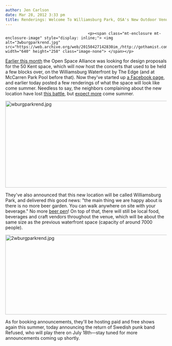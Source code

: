 ```yaml
---
author: Jen Carlson
date: Mar 28, 2012 3:33 pm
title: Renderings: Welcome To Williamsburg Park, OSA's New Outdoor Venue
---
```


	
										<p><span class="mt-enclosure mt-enclosure-image" style="display: inline;"> <img alt="3wburgparkrend.jpg" src="https://web.archive.org/web/20150427142830im_/http://gothamist.com/attachments/arts_jen/3wburgparkrend.jpg" width="640" height="258" class="image-none"> </span></p>

<p><a href="https://web.archive.org/web/20150427142830/http://gothamist.com/2012/03/05/osa_looking_for_design_proposals_fo.php">Earlier this month</a> the Open Space Alliance was looking for design proposals for the 50 Kent space, which will now host the concerts that used to be held a few blocks over, on the Williamsburg Waterfront by The Edge (and at McCarren Park Pool before that). Now they&apos;ve started up <a href="https://web.archive.org/web/20150427142830/https://www.facebook.com/WilliamsburgParkBK">a Facebook page</a>, and earlier today posted a few renderings of what the space will look like come summer. Needless to say, the neighbors complaining about the new location have lost <a href="https://web.archive.org/web/20150427142830/http://gothamist.com/2011/10/20/williamsburg_waterfront_concerts_to.php">this battle</a>, but <a href="https://web.archive.org/web/20150427142830/http://gothamist.com/2011/09/21/video_nitrous_oxide_fueled_fans_ter.php">expect more</a> come summer.</p>

<p><span class="mt-enclosure mt-enclosure-image" style="display: inline;"> <img alt="wburgparkrend.jpg" src="https://web.archive.org/web/20150427142830im_/http://gothamist.com/attachments/arts_jen/wburgparkrend.jpg" width="640" height="271" class="image-none"> </span></p>

<p>They&apos;ve also announced that this new location will be called Williamsburg Park, and delivered <em>this</em> good news: &quot;the main thing we are happy about is there is no more beer garden. You can walk anywhere on site with your beverage.&quot; No more <a href="https://web.archive.org/web/20150427142830/http://gothamist.com/2010/07/12/pool_parties_1.php#photo-1">beer pen</a>! On top of that, there will still be local food, beverages and craft vendors throughout the venue, which will be about the same size as the previous waterfront space (capacity of around 7000 people).</p>

<p><span class="mt-enclosure mt-enclosure-image" style="display: inline;"> <img alt="2wburgparkrend.jpg" src="https://web.archive.org/web/20150427142830im_/http://gothamist.com/attachments/arts_jen/2wburgparkrend.jpg" width="640" height="249" class="image-none"> </span></p>

<p>As for booking announcements, they&apos;ll be hosting paid and free shows again this summer, today announcing the return of Swedish punk band Refused, who will play there on July 18th&#x2014;stay tuned for more announcements coming up shortly.</p>					
										
									
				
